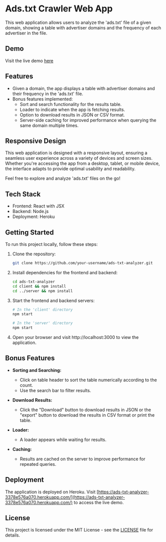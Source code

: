 # Ads.txt Crawler Web App

This web application allows users to analyze the 'ads.txt' file of a given domain, showing a table with advertiser domains and the frequency of each advertiser in the file.

## Demo

Visit the live demo [here](https://ads-txt-analyzer-3378e576a070.herokuapp.com/)

## Features

- Given a domain, the app displays a table with advertiser domains and their frequency in the 'ads.txt' file.
- Bonus features implemented:
  - Sort and search functionality for the results table.
  - Loader to indicate when the app is fetching results.
  - Option to download results in JSON or CSV format.
  - Server-side caching for improved performance when querying the same domain multiple times.

## Responsive Design

This web application is designed with a responsive layout, ensuring a seamless user experience across a variety of devices and screen sizes. Whether you're accessing the app from a desktop, tablet, or mobile device, the interface adapts to provide optimal usability and readability.

Feel free to explore and analyze 'ads.txt' files on the go!

## Tech Stack

- Frontend: React with JSX
- Backend: Node.js
- Deployment: Heroku

## Getting Started

To run this project locally, follow these steps:

1. Clone the repository:

   ```bash
   git clone https://github.com/your-username/ads-txt-analyzer.git
   ```
2. Install dependencies for the frontend and backend:

   ```bash
   cd ads-txt-analyzer
   cd client && npm install
   cd ../server && npm install
   ```
3. Start the frontend and backend servers:
   ```bash
   # In the 'client' directory
   npm start

   # In the 'server' directory
   npm start
   ```
4. Open your browser and visit http://localhost:3000 to view the application.

## Bonus Features

- **Sorting and Searching:**
  - Click on table header to sort the table numerically according to the count.
  - Use the search bar to filter results.

- **Download Results:**
  - Click the "Download" button to download results in JSON or the "export" button to download the results in CSV format or print the table.

- **Loader:**
  - A loader appears while waiting for results.

- **Caching:**
  - Results are cached on the server to improve performance for repeated queries.

## Deployment

The application is deployed on Heroku. Visit [https://ads-txt-analyzer-3378e576a070.herokuapp.com/](https://ads-txt-analyzer-3378e576a070.herokuapp.com/) to access the live demo.

## License

This project is licensed under the MIT License - see the [LICENSE](LICENSE) file for details.


